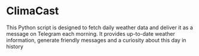 # ClimaCast

This Python script is designed to fetch daily weather data and deliver it as a message on Telegram each morning. It provides up-to-date weather information, generate friendly messages and a curiosity about this day in history
